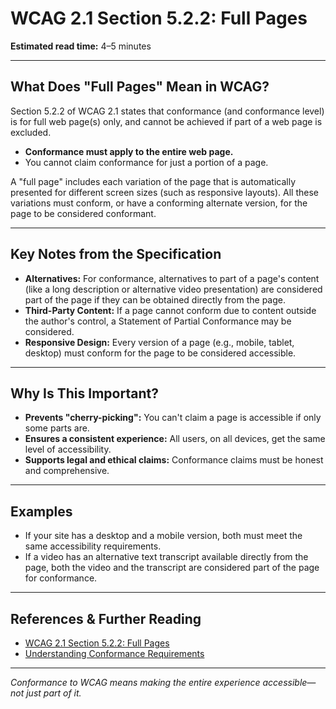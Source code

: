 <!---
title: 5.2.2 - Full Pages
series: Making the Web Accessible for All
description: An in-depth explanation of WCAG 2.1 Section 5.2.2, Full Pages—what it means, why it matters, and how to apply it.
keywords: wcag 5.2.2, full pages, accessibility, web standards, conformance, partial conformance
image: WCAG-Series-5.2.2.png
imageAlt: Blue text on yellow background saying, "Web Content Accessibility Guidelines (WCAG) 5.2.2 Explained, Full Pages"
status: published
date: 2025-07-08
excerpt: This section explains the requirement that WCAG conformance applies to full web pages only, not just parts, and what counts as a full page.
previous: /wcag/WCAG-Guideline-5-2-1-Conformance-Level-Explained, Guideline 5.2.1 - Conformance Level
next: /wcag/WCAG-Guideline-5-2-3-Complete-Processes-Explained, Guideline 5.2.3 - Complete Processes
--->

# **WCAG 2.1 Section 5.2.2: Full Pages**

**Estimated read time:** 4–5 minutes

---

## **What Does "Full Pages" Mean in WCAG?**

Section 5.2.2 of WCAG 2.1 states that conformance (and conformance level) is for full web page(s) only, and cannot be achieved if part of a web page is excluded.

- **Conformance must apply to the entire web page.**
- You cannot claim conformance for just a portion of a page.

A "full page" includes each variation of the page that is automatically presented for different screen sizes (such as responsive layouts). All these variations must conform, or have a conforming alternate version, for the page to be considered conformant.

---

## **Key Notes from the Specification**

- **Alternatives:** For conformance, alternatives to part of a page's content (like a long description or alternative video presentation) are considered part of the page if they can be obtained directly from the page.
- **Third-Party Content:** If a page cannot conform due to content outside the author's control, a Statement of Partial Conformance may be considered.
- **Responsive Design:** Every version of a page (e.g., mobile, tablet, desktop) must conform for the page to be considered accessible.

---

## **Why Is This Important?**

- **Prevents "cherry-picking":** You can't claim a page is accessible if only some parts are.
- **Ensures a consistent experience:** All users, on all devices, get the same level of accessibility.
- **Supports legal and ethical claims:** Conformance claims must be honest and comprehensive.

---

## **Examples**

- If your site has a desktop and a mobile version, both must meet the same accessibility requirements.
- If a video has an alternative text transcript available directly from the page, both the video and the transcript are considered part of the page for conformance.

---

## **References & Further Reading**

- [WCAG 2.1 Section 5.2.2: Full Pages](https://www.w3.org/TR/WCAG21/#cc2)
- [Understanding Conformance Requirements](https://www.w3.org/WAI/WCAG21/Understanding/conformance#conformance-requirements)

---

_Conformance to WCAG means making the entire experience accessible—not just part of it._
